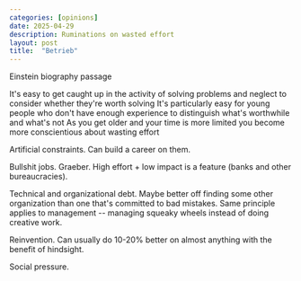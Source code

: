 ```yaml
---
categories: [opinions]
date: 2025-04-29
description: Ruminations on wasted effort
layout: post
title:  "Betrieb"
---
```


Einstein biography passage

It's easy to get caught up in the activity of solving problems and neglect to consider whether they're worth solving
It's particularly easy for young people who don't have enough experience to distinguish what's worthwhile and what's not
As you get older and your time is more limited you become more conscientious about wasting effort

Artificial constraints. Can build a career on them.

Bullshit jobs. Graeber. High effort + low impact is a feature (banks and other bureaucracies).

Technical and organizational debt. Maybe better off finding some other organization than one that's committed to bad mistakes. Same principle applies to management -- managing squeaky wheels instead of doing creative work.

Reinvention. Can usually do 10-20% better on almost anything with the benefit of hindsight.

Social pressure.